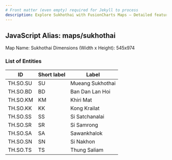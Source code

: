 ```yaml
---
# Front matter (even empty) required for Jekyll to process
description: Explore Sukhothai with FusionCharts Maps – Detailed features for seamless integration. Try now & enhance your data visualization today! 
---
```


## JavaScript Alias: maps/sukhothai

Map Name: Sukhothai
Dimensions (Width x Height): 545x974

### List of Entities

| ID       | Short label | Label            |
| -------- | ----------- | ---------------- |
| TH.SO.SU | SU          | Mueang Sukhothai |
| TH.SO.BD | BD          | Ban Dan Lan Hoi  |
| TH.SO.KM | KM          | Khiri Mat        |
| TH.SO.KK | KK          | Kong Krailat     |
| TH.SO.SS | SS          | Si Satchanalai   |
| TH.SO.SR | SR          | Si Samrong       |
| TH.SO.SA | SA          | Sawankhalok      |
| TH.SO.SN | SN          | Si Nakhon        |
| TH.SO.TS | TS          | Thung Saliam     |
